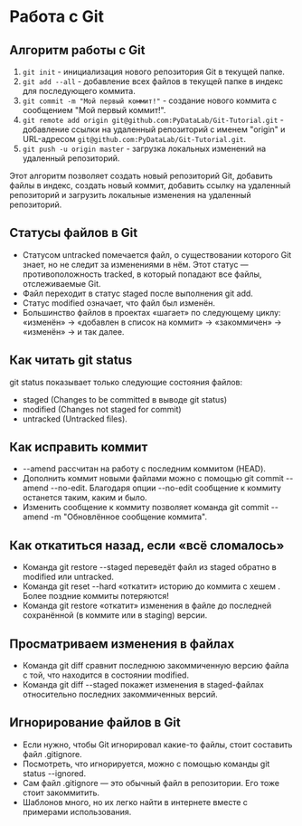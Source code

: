 # Работа с Git

## Алгоритм работы с Git

1. `git init` - инициализация нового репозитория Git в текущей папке.
2. `git add --all` - добавление всех файлов в текущей папке в индекс для последующего коммита.
3. `git commit -m "Мой первый коммит!"` - создание нового коммита с сообщением "Мой первый коммит!".
4. `git remote add origin git@github.com:PyDataLab/Git-Tutorial.git` - добавление ссылки на удаленный репозиторий с именем "origin" и URL-адресом `git@github.com:PyDataLab/Git-Tutorial.git`.
5. `git push -u origin master` - загрузка локальных изменений на удаленный репозиторий.

Этот алгоритм позволяет создать новый репозиторий Git, добавить файлы в индекс, создать новый коммит, добавить ссылку на удаленный репозиторий и загрузить локальные изменения на удаленный репозиторий.

## Статусы файлов в Git
- Статусом untracked помечается файл, о существовании которого Git знает, но не следит за изменениями в нём. Этот статус — противоположность tracked, в который попадают все файлы, отслеживаемые Git.
- Файл переходит в статус staged после выполнения git add.
- Статус modified означает, что файл был изменён.
- Большинство файлов в проектах «шагает» по следующему циклу: «изменён» → «добавлен в список на коммит» → «закоммичен» → «изменён» → и так далее.

## Как читать git status
git status показывает только следующие состояния файлов:
- staged (Changes to be committed в выводе git status)
- modified (Changes not staged for commit)
- untracked (Untracked files).

## Как исправить коммит
- --amend рассчитан на работу с последним коммитом (HEAD).
- Дополнить коммит новыми файлами можно с помощью git commit --amend --no-edit. Благодаря опции --no-edit сообщение к коммиту останется таким, каким и было.
- Изменить сообщение к коммиту позволяет команда git commit --amend -m "Обновлённое сообщение коммита".

## Как откатиться назад, если «всё сломалось»
- Команда git restore --staged <file> переведёт файл из staged обратно в modified или untracked.
- Команда git reset --hard <commit hash> «откатит» историю до коммита с хешем <hash>. Более поздние коммиты потеряются!
- Команда git restore <file> «откатит» изменения в файле до последней сохранённой (в коммите или в staging) версии.

## Просматриваем изменения в файлах
- Команда git diff сравнит последнюю закоммиченную версию файла с той, что находится в состоянии modified.
- Команда git diff --staged покажет изменения в staged-файлах относительно последних закоммиченных версий.

## Игнорирование файлов в Git
- Если нужно, чтобы Git игнорировал какие-то файлы, стоит составить файл .gitignore.
- Посмотреть, что игнорируется, можно с помощью команды git status --ignored.
- Сам файл .gitignore — это обычный файл в репозитории. Его тоже стоит закоммитить.
- Шаблонов много, но их легко найти в интернете вместе с примерами использования.
